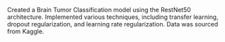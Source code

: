 Created a Brain Tumor Classification model using the RestNet50 architecture. Implemented various techniques, including transfer learning, dropout regularization, and learning rate regularization. Data was sourced from Kaggle.

